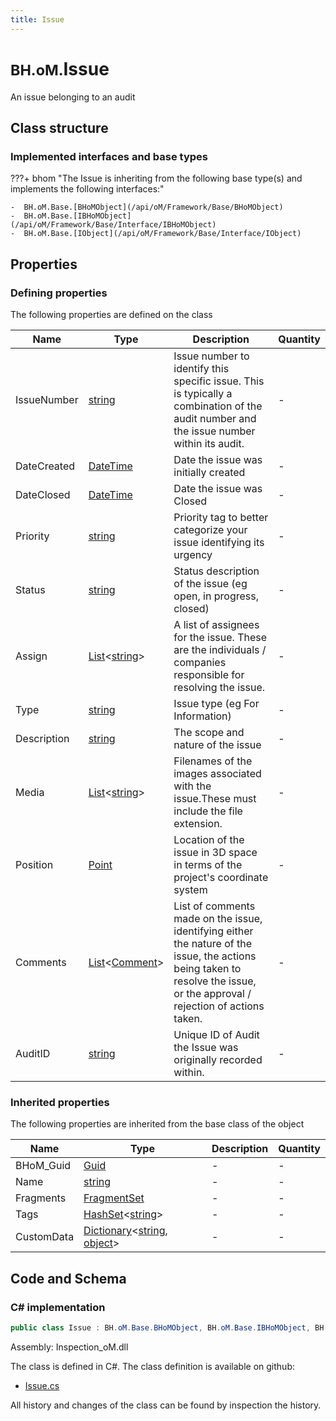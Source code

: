```yaml
---
title: Issue
---
```


# <small>BH.oM.</small>**Issue**

An issue belonging to an audit

## Class structure

### Implemented interfaces and base types

???+ bhom "The Issue is inheriting from the following base type(s) and implements the following interfaces:"

    -  BH.oM.Base.[BHoMObject](/api/oM/Framework/Base/BHoMObject)
    -  BH.oM.Base.[IBHoMObject](/api/oM/Framework/Base/Interface/IBHoMObject)
    -  BH.oM.Base.[IObject](/api/oM/Framework/Base/Interface/IObject)


## Properties



### Defining properties

The following properties are defined on the class

| Name             | Type             | Description      | Quantity         |
|------------------|------------------|------------------|------------------|
| IssueNumber | [string](https://learn.microsoft.com/en-us/dotnet/api/System.String?view=netstandard-2.0) | Issue number to identify this specific issue. This is typically a combination of the audit number and the issue number within its audit. | - |
| DateCreated | [DateTime](https://learn.microsoft.com/en-us/dotnet/api/System.DateTime?view=netstandard-2.0) | Date the issue was initially created | - |
| DateClosed | [DateTime](https://learn.microsoft.com/en-us/dotnet/api/System.DateTime?view=netstandard-2.0) | Date the issue was Closed | - |
| Priority | [string](https://learn.microsoft.com/en-us/dotnet/api/System.String?view=netstandard-2.0) | Priority tag to better categorize your issue  identifying its urgency | - |
| Status | [string](https://learn.microsoft.com/en-us/dotnet/api/System.String?view=netstandard-2.0) | Status description of the issue (eg open, in progress, closed) | - |
| Assign | [List](https://learn.microsoft.com/en-us/dotnet/api/System.Collections.Generic.List-1?view=netstandard-2.0)&lt;[string](https://learn.microsoft.com/en-us/dotnet/api/System.String?view=netstandard-2.0)&gt; | A list of assignees for the issue. These are the individuals / companies responsible for resolving the issue. | - |
| Type | [string](https://learn.microsoft.com/en-us/dotnet/api/System.String?view=netstandard-2.0) | Issue type (eg For Information) | - |
| Description | [string](https://learn.microsoft.com/en-us/dotnet/api/System.String?view=netstandard-2.0) | The scope and nature of the issue | - |
| Media | [List](https://learn.microsoft.com/en-us/dotnet/api/System.Collections.Generic.List-1?view=netstandard-2.0)&lt;[string](https://learn.microsoft.com/en-us/dotnet/api/System.String?view=netstandard-2.0)&gt; | Filenames of the images associated with the issue.These must include the file extension. | - |
| Position | [Point](/api/oM/Dimensional/Geometry/Vector/Point) | Location of the issue in 3D space in terms of the project's coordinate system | - |
| Comments | [List](https://learn.microsoft.com/en-us/dotnet/api/System.Collections.Generic.List-1?view=netstandard-2.0)&lt;[Comment](/api/oM/Analytical/Inspection/Comment)&gt; | List of comments made on the issue, identifying either the nature of the issue, the actions being taken to resolve the issue, or the approval / rejection of actions taken. | - |
| AuditID | [string](https://learn.microsoft.com/en-us/dotnet/api/System.String?view=netstandard-2.0) | Unique ID of Audit the Issue was originally recorded within. | - |


### Inherited properties
The following properties are inherited from the base class of the object

| Name             | Type             | Description      | Quantity         |
|------------------|------------------|------------------|------------------|
| BHoM_Guid | [Guid](https://learn.microsoft.com/en-us/dotnet/api/System.Guid?view=netstandard-2.0) | - | - |
| Name | [string](https://learn.microsoft.com/en-us/dotnet/api/System.String?view=netstandard-2.0) | - | - |
| Fragments | [FragmentSet](/api/oM/Framework/Base/FragmentSet) | - | - |
| Tags | [HashSet](https://learn.microsoft.com/en-us/dotnet/api/System.Collections.Generic.HashSet-1?view=netstandard-2.0)&lt;[string](https://learn.microsoft.com/en-us/dotnet/api/System.String?view=netstandard-2.0)&gt; | - | - |
| CustomData | [Dictionary](https://learn.microsoft.com/en-us/dotnet/api/System.Collections.Generic.Dictionary-2?view=netstandard-2.0)&lt;[string](https://learn.microsoft.com/en-us/dotnet/api/System.String?view=netstandard-2.0), [object](https://learn.microsoft.com/en-us/dotnet/api/System.Object?view=netstandard-2.0)&gt; | - | - |


## Code and Schema

### C# implementation

``` C# title="C#"
public class Issue : BH.oM.Base.BHoMObject, BH.oM.Base.IBHoMObject, BH.oM.Base.IObject
```

Assembly: Inspection_oM.dll

The class is defined in C#. The class definition is available on github:

- [Issue.cs](https://github.com/BHoM/BHoM/blob/develop/Inspection_oM/Issue.cs)

All history and changes of the class can be found by inspection the history.
